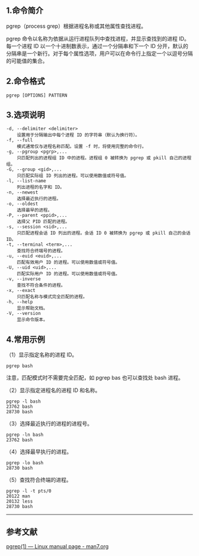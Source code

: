## 1.命令简介
pgrep（process grep）根据进程名称或其他属性查找进程。

pgrep 命令以名称为依据从运行进程队列中查找进程，并显示查找到的进程 ID。每一个进程 ID 以一个十进制数表示，通过一个分隔串和下一个 ID 分开，默认的分隔串是一个新行。对于每个属性选项，用户可以在命令行上指定一个以逗号分隔的可能值的集合。

## 2.命令格式
```
pgrep [OPTIONS] PATTERN
```
## 3.选项说明
```
-d, --delimiter <delimiter>
	设置用于分隔输出中每个进程 ID 的字符串（默认为换行符）。
-f, --full
	模式通常仅与进程名称匹配。设置 -f 时，将使用完整的命令行。
-g, --pgroup <pgrp>,...
	只匹配列出的进程组 ID 中的进程。进程组 0 被转换为 pgrep 或 pkill 自己的进程组。
-G, --group <gid>,...
	只匹配实际组 ID 列出的进程。可以使用数值或符号值。
-l, --list-name
	列出进程的名字和 ID。
-n, --newest
	选择最近执行的进程。
-o, --oldest
	选择最早的进程。
-P, --parent <ppid>,...
	选择父 PID 匹配的进程。
-s, --session <sid>,...
	只匹配进程会话 ID 列出的进程。会话 ID 0 被转换为 pgrep 或 pkill 自己的会话 ID。
-t, --terminal <term>,...
	查找符合终端号的进程。
-u, --euid <euid>,...
	匹配有效用户 ID 的进程。可以使用数值或符号值。
-U, --uid <uid>,...
	匹配实际用户 ID 的进程。可以使用数值或符号值。
-v, --inverse
	查找不符合条件的进程。
-x, --exact
	只匹配名称与模式完全匹配的进程。
-h, --help
	显示帮助文档。
-V, --version 
	显示命令版本。
```
## 4.常用示例

（1）显示指定名称的进程 ID。
```
pgrep bash
```
注意，匹配模式时不需要完全匹配，如 pgrep bas 也可以查找处 bash 进程。

（2）显示指定进程名的进程 ID 和名称。
```shell
pgrep -l bash
23762 bash
28730 bash
```

（3）选择最近执行的进程的进程号。
```shell
pgrep -ln bash
23762 bash
```

（4）选择最早执行的进程。
```shell
pgrep -lo bash
28730 bash
```

（5）查找符合终端的进程。
```shell
pgrep -l -t pts/0
20122 man
20132 less
28730 bash
```

---
## 参考文献
[pgrep(1) — Linux manual page - man7.org](https://man7.org/linux/man-pages/man1/pgrep.1.html)

<Vssue title="pgrep" />